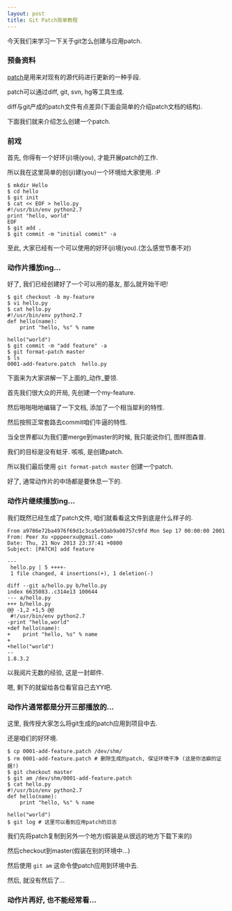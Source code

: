 ```yaml
---
layout: post
title: Git Patch简单教程
---
```


今天我们来学习一下关于git怎么创建与应用patch.

### 预备资料

[patch](http://zh.wikipedia.org/zh-cn/Patch)是用来对现有的源代码进行更新的一种手段.

patch可以通过diff, git, svn, hg等工具生成.

diff与git产成的patch文件有点差异(下面会简单的介绍patch文档的结构).

下面我们就来介绍怎么创建一个patch.

### 前戏

首先, 你得有一个好环(ji)境(you), 才能开展patch的工作.

所以我在这里简单的创(ji)建(you)一个环境给大家使用. :P

    $ mkdir Hello
    $ cd hello
    $ git init
    $ cat << EOF > hello.py
    #!/usr/bin/env python2.7
    print "hello, world"
    EOF
    $ git add .
    $ git commit -m "initial commit" -a

至此, 大家已经有一个可以使用的好环(ji)境(you).(怎么感觉节奏不对)

### 动作片播放ing...

好了, 我们已经创建好了一个可以用的基友, 那么就开始干吧!

    $ git checkout -b my-feature
    $ vi hello.py
    $ cat hello.py
    #!/usr/bin/env python2.7
    def hello(name):
        print "hello, %s" % name

    hello("world")
    $ git commit -m "add feature" -a
    $ git format-patch master
    $ ls
    0001-add-feature.patch  hello.py

下面来为大家讲解一下上面的_动作_要领.

首先我们很大众的开局, 先创建一个my-feature.

然后啪啪啪地编辑了一下文档, 添加了一个相当犀利的特性.

然后按照正常套路去commit咱们牛逼的特性.

当全世界都以为我们要merge到master的时候, 我只能说你们, 图样图森普.

我们的目标是没有蛀牙. 咳咳, 是创建patch.

所以我们最后使用 ```git format-patch master``` 创建一个patch.

好了, 通常动作片的中场都是要休息一下的.

### 动作片继续播放ing...

我们既然已经生成了patch文件, 咱们就看看这文件到底是什么样子的.

    From a9706e72ba4976f69d1c3ca5e93ab9a00757c9fd Mon Sep 17 00:00:00 2001
    From: Peer Xu <pppeerxu@gmail.com>
    Date: Thu, 21 Nov 2013 23:37:41 +0800
    Subject: [PATCH] add feature

    ---
     hello.py | 5 ++++-
     1 file changed, 4 insertions(+), 1 deletion(-)

    diff --git a/hello.py b/hello.py
    index 6635083..c314e13 100644
    --- a/hello.py
    +++ b/hello.py
    @@ -1,2 +1,5 @@
     #!/usr/bin/env python2.7
    -print "hello,world"
    +def hello(name):
    +    print "hello, %s" % name
    +
    +hello("world")
    --
    1.8.3.2

以我阅片无数的经验, 这是一封邮件.

嗯, 剩下的就留给各位看官自己去YY吧.

### 动作片通常都是分开三部播放的...

这里, 我传授大家怎么将git生成的patch应用到项目中去.

还是咱们的好环境.

    $ cp 0001-add-feature.patch /dev/shm/
    $ rm 0001-add-feature.patch # 删除生成的patch, 保证环境干净 (这是你洁癖的证据!)
    $ git checkout master
    $ git am /dev/shm/0001-add-feature.patch
    $ cat hello.py
    #!/usr/bin/env python2.7
    def hello(name):
        print "hello, %s" % name

    hello("world")
    $ git log # 这里可以看到应用patch的日志

我们先将patch复制到另外一个地方(假装是从很远的地方下载下来的)

然后checkout到master(假装在别的环境中...)

然后使用 ```git am``` 这命令使patch应用到环境中去.

然后, 就没有然后了...

### 动作片再好, 也不能经常看...

